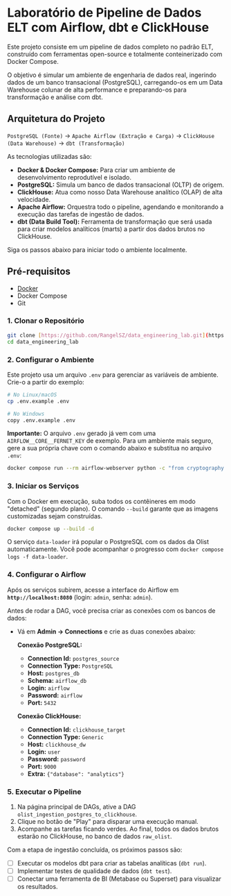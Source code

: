 # Laboratório de Pipeline de Dados ELT com Airflow, dbt e ClickHouse

Este projeto consiste em um pipeline de dados completo no padrão ELT, construído com ferramentas open-source e totalmente conteinerizado com Docker Compose.

O objetivo é simular um ambiente de engenharia de dados real, ingerindo dados de um banco transacional (PostgreSQL), carregando-os em um Data Warehouse colunar de alta performance e preparando-os para transformação e análise com dbt.

## Arquitetura do Projeto

`PostgreSQL (Fonte)` → `Apache Airflow (Extração e Carga)` → `ClickHouse (Data Warehouse)` → `dbt (Transformação)`

As tecnologias utilizadas são:
* **Docker & Docker Compose:** Para criar um ambiente de desenvolvimento reprodutível e isolado.
* **PostgreSQL:** Simula um banco de dados transacional (OLTP) de origem.
* **ClickHouse:** Atua como nosso Data Warehouse analítico (OLAP) de alta velocidade.
* **Apache Airflow:** Orquestra todo o pipeline, agendando e monitorando a execução das tarefas de ingestão de dados.
* **dbt (Data Build Tool):** Ferramenta de transformação que será usada para criar modelos analíticos (marts) a partir dos dados brutos no ClickHouse.

Siga os passos abaixo para iniciar todo o ambiente localmente.

## Pré-requisitos
* [Docker](https://www.docker.com/products/docker-desktop/)
* Docker Compose
* Git

### 1. Clonar o Repositório
```bash
git clone [https://github.com/RangelSZ/data_engineering_lab.git](https://github.com/RangelSZ/data_engineering_lab.git)
cd data_engineering_lab
```

### 2. Configurar o Ambiente
Este projeto usa um arquivo `.env` para gerenciar as variáveis de ambiente. Crie-o a partir do exemplo:
```bash
# No Linux/macOS
cp .env.example .env

# No Windows 
copy .env.example .env
```
**Importante:** O arquivo `.env` gerado já vem com uma `AIRFLOW__CORE__FERNET_KEY` de exemplo. Para um ambiente mais seguro, gere a sua própria chave com o comando abaixo e substitua no arquivo `.env`:
```bash
docker compose run --rm airflow-webserver python -c "from cryptography.fernet import Fernet; print(Fernet.generate_key().decode())"
```

### 3. Iniciar os Serviços
Com o Docker em execução, suba todos os contêineres em modo "detached" (segundo plano). O comando `--build` garante que as imagens customizadas sejam construídas.

```bash
docker compose up --build -d
```
O serviço `data-loader` irá popular o PostgreSQL com os dados da Olist automaticamente. Você pode acompanhar o progresso com `docker compose logs -f data-loader`.

### 4. Configurar o Airflow
Após os serviços subirem, acesse a interface do Airflow em **`http://localhost:8080`** (login: `admin`, senha: `admin`).

Antes de rodar a DAG, você precisa criar as conexões com os bancos de dados:

* Vá em **Admin -> Connections** e crie as duas conexões abaixo:

    **Conexão PostgreSQL:**
    * **Connection Id:** `postgres_source`
    * **Connection Type:** `PostgreSQL`
    * **Host:** `postgres_db`
    * **Schema:** `airflow_db`
    * **Login:** `airflow`
    * **Password:** `airflow`
    * **Port:** `5432`

    **Conexão ClickHouse:**
    * **Connection Id:** `clickhouse_target`
    * **Connection Type:** `Generic`
    * **Host:** `clickhouse_dw`
    * **Login:** `user`
    * **Password:** `password`
    * **Port:** `9000`
    * **Extra:** `{"database": "analytics"}`

### 5. Executar o Pipeline
1.  Na página principal de DAGs, ative a DAG `olist_ingestion_postgres_to_clickhouse`.
2.  Clique no botão de "Play" para disparar uma execução manual.
3.  Acompanhe as tarefas ficando verdes. Ao final, todos os dados brutos estarão no ClickHouse, no banco de dados `raw_olist`.

Com a etapa de ingestão concluída, os próximos passos são:
- [ ] Executar os modelos dbt para criar as tabelas analíticas (`dbt run`).
- [ ] Implementar testes de qualidade de dados (`dbt test`).
- [ ] Conectar uma ferramenta de BI (Metabase ou Superset) para visualizar os resultados.
